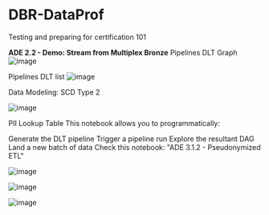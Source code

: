 # DBR-DataProf
Testing and preparing for certification 101

**ADE 2.2 - Demo: Stream from Multiplex Bronze**
Pipelines DLT Graph
![image](https://github.com/user-attachments/assets/739c78b6-50aa-4053-a864-9eab598449fc)

Pipelines DLT list
![image](https://github.com/user-attachments/assets/e916bf79-e5f1-49e6-851e-f5f92f63cc61)

Data Modeling: SCD Type 2

![image](https://github.com/user-attachments/assets/d7088cda-c713-4069-ad9d-12bb64e137d3)

PII Lookup Table
This notebook allows you to programmatically:

Generate the DLT pipeline
Trigger a pipeline run
Explore the resultant DAG
Land a new batch of data  Check this notebook: "ADE 3.1.2 - Pseudonymized ETL"

![image](https://github.com/user-attachments/assets/e8ad5e0a-b1ab-473a-a891-548d44085c27)

![image](https://github.com/user-attachments/assets/3e8d4751-7f2e-4051-88a3-e7a8fa0cd126)


![image](https://github.com/user-attachments/assets/dabe2244-d675-489b-b885-c5eb53c9529e)
